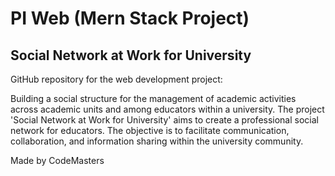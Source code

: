 # PI Web (Mern Stack Project)
## Social Network at Work for University

GitHub repository for the web development project:

Building a social structure for the management of academic activities across academic units and among educators within a university.
The project 'Social Network at Work for University' aims to create a professional social network for educators.
The objective is to facilitate communication, collaboration, and information sharing within the university community.

Made by CodeMasters
